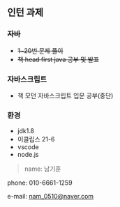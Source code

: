 ## 인턴 과제
### ~~자바~~
- ~~1~20번 문제 풀이~~
- ~~책 head first java 공부 및 발표~~

### 자바스크립트
- 책 모던 자바스크립트 입문 공부(중단)

### 환경
- jdk1.8
- 이클립스 21-6
- vscode 
- node.js

> name: 남기훈

phone: 010-6661-1259

e-mail: nam_0510@naver.com

